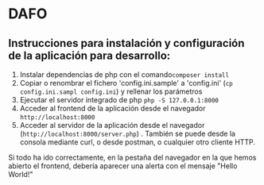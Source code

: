 # DAFO

## Instrucciones para instalación y configuración de la aplicación para desarrollo:
1. Instalar dependencias de php con el comando`composer install`
2. Copiar o renombrar el fichero 'config.ini.sample'  a 'config.ini' 
(`cp config.ini.sampl config.ini`) y rellenar los parámetros 
3. Ejecutar el servidor integrado de php `php -S 127.0.0.1:8000`
4. Acceder al frontend de la aplicación desde el navegador `http://localhost:8000`
5. Acceder al servidor de la aplicación desde el navegador (`http://localhost:8000/server.php`) . También se puede desde la consola mediante curl, o desde postman, o cualquier otro cliente HTTP.

Si todo ha ido correctamente, en la pestaña del navegador en la que hemos abierto el frontend, debería aparecer una alerta con el mensaje "Hello World!"
